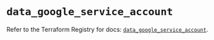 # `data_google_service_account`

Refer to the Terraform Registry for docs: [`data_google_service_account`](https://registry.terraform.io/providers/hashicorp/google/6.4.0/docs/data-sources/service_account).
